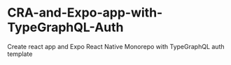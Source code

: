 # CRA-and-Expo-app-with-TypeGraphQL-Auth
Create react app and Expo React Native Monorepo with TypeGraphQL auth template
